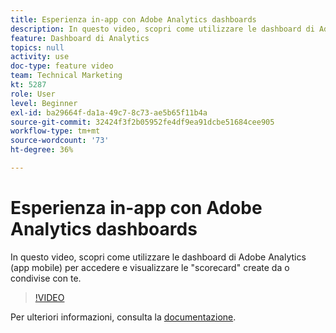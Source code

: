 ```yaml
---
title: Esperienza in-app con Adobe Analytics dashboards
description: In questo video, scopri come utilizzare le dashboard di Adobe Analytics (app mobile) per accedere e visualizzare le "scorecard" create da o condivise con te.
feature: Dashboard di Analytics
topics: null
activity: use
doc-type: feature video
team: Technical Marketing
kt: 5287
role: User
level: Beginner
exl-id: ba29664f-da1a-49c7-8c73-ae5b65f11b4a
source-git-commit: 32424f3f2b05952fe4df9ea91dcbe51684cee905
workflow-type: tm+mt
source-wordcount: '73'
ht-degree: 36%

---
```


# Esperienza in-app con Adobe Analytics dashboards

In questo video, scopri come utilizzare le dashboard di Adobe Analytics (app mobile) per accedere e visualizzare le &quot;scorecard&quot; create da o condivise con te.

>[!VIDEO](https://video.tv.adobe.com/v/34545/?quality=12)

Per ulteriori informazioni, consulta la [documentazione](https://docs.adobe.com/help/it-IT/analytics/analyze/mobapp/home.html).
